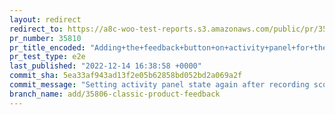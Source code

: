 ```yaml
---
layout: redirect
redirect_to: https://a8c-woo-test-reports.s3.amazonaws.com/public/pr/35810/e2e/index.html
pr_number: 35810
pr_title_encoded: "Adding+the+feedback+button+on+activity+panel+for+the+classic+product+page"
pr_test_type: e2e
last_published: "2022-12-14 16:38:58 +0000"
commit_sha: 5ea33af943ad13f2e05b62858bd052bd2a069a2f
commit_message: "Setting activity panel state again after recording score with modal"
branch_name: add/35806-classic-product-feedback
---
```

